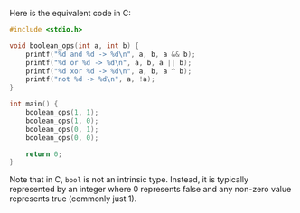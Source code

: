 Here is the equivalent code in C:

```c
#include <stdio.h>

void boolean_ops(int a, int b) {
    printf("%d and %d -> %d\n", a, b, a && b);
    printf("%d or %d -> %d\n", a, b, a || b);
    printf("%d xor %d -> %d\n", a, b, a ^ b);
    printf("not %d -> %d\n", a, !a);
}

int main() {
    boolean_ops(1, 1);
    boolean_ops(1, 0);
    boolean_ops(0, 1);
    boolean_ops(0, 0);

    return 0;
}
```

Note that in C, `bool` is not an intrinsic type. Instead, it is typically represented by an integer where 0 represents false and any non-zero value represents true (commonly just 1).
